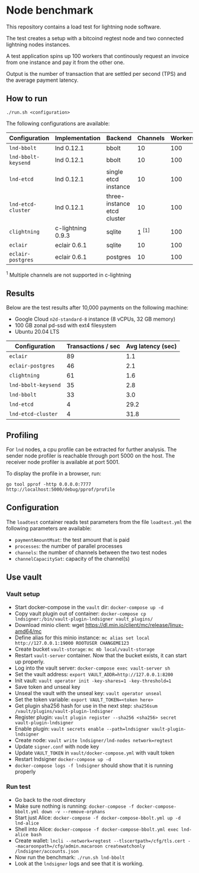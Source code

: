# Node benchmark

This repository contains a load test for lightning node software.

The test creates a setup with a bitcoind regtest node and two connected
lightning nodes instances.

A test application spins up 100 workers that continously request an invoice
from one instance and pay it from the other one.

Output is the number of transaction that are settled per second (TPS) and the
average payment latency.

## How to run

`./run.sh <configuration>`

The following configurations are available:

Configuration | Implementation | Backend | Channels | Workers | Options
---|---|---|---|---|--
`lnd-bbolt` | lnd 0.12.1 | bbolt | 10 | 100  |
`lnd-bbolt-keysend` | lnd 0.12.1  | bbolt | 10 | 100 | keysend
`lnd-etcd` | lnd 0.12.1  | single etcd instance | 10 | 100 |
`lnd-etcd-cluster` | lnd 0.12.1  | three-instance etcd cluster | 10 | 100  |
`clightning` | c-lightning 0.9.3 | sqlite | 1 <sup>[1]</sup> | 100 |
`eclair` | eclair 0.6.1 | sqlite | 10 | 100 |
`eclair-postgres` | eclair 0.6.1 | postgres | 10 | 100 |

<sup>1</sup> Multiple channels are not supported in c-lightning  

## Results

Below are the test results after 10,000 payments on the following machine:

* Google Cloud `n2d-standard-8` instance (8 vCPUs, 32 GB memory)
* 100 GB zonal pd-ssd with ext4 filesystem
* Ubuntu 20.04 LTS

| Configuration | Transactions / sec | Avg latency (sec) |
|--|--|--|
|`eclair`| 89 | 1.1 |
|`eclair-postgres`| 46 | 2.1 |
|`clightning`| 61 | 1.6  |
|`lnd-bbolt-keysend`| 35 | 2.8 |
|`lnd-bbolt`| 33 | 3.0 |
|`lnd-etcd`| 4 | 29.2 |
|`lnd-etcd-cluster`| 4 | 31.8 |

## Profiling

For `lnd` nodes, a cpu profile can be extracted for further analysis. The sender node profiler is reachable through port 5000 on the host. The receiver node profiler is available at port 5001.

To display the profile in a browser, run:

`go tool pprof -http 0.0.0.0:7777 http://localhost:5000/debug/pprof/profile`

## Configuration

The `loadtest` container reads test parameters from the file `loadtest.yml` the
following parameters are available:

* `paymentAmountMsat`: the test amount that is paid
* `processes`: the number of parallel processes
* `channels`: the number of channels between the two test nodes
* `channelCapacitySat`: capacity of the channel(s)

## Use vault

### Vault setup

* Start docker-compose in the `vault` dir: `docker-compose up -d`
* Copy vault plugin out of container: `docker-compose cp lndsigner:/bin/vault-plugin-lndsigner vault_plugins/`
* Download minio client: wget https://dl.min.io/client/mc/release/linux-amd64/mc
* Define alias for this minio instance: `mc alias set local http://127.0.0.1:19000 ROOTUSER CHANGEME123`
* Create bucket `vault-storage`: `mc mb local/vault-storage`
* Restart `vault-server` container. Now that the bucket exists, it can start up properly.
* Log into the vault server: `docker-compose exec vault-server sh`
* Set the vault address: `export VAULT_ADDR=http://127.0.0.1:8200`
* Init vault: `vault operator init -key-shares=1 -key-threshold=1`
* Save token and unseal key
* Unseal the vault with the unseal key: `vault operator unseal`
* Set the token variable: `export VAULT_TOKEN=<token here>`
* Get plugin sha256 hash for use in the next step: `sha256sum /vault/plugins/vault-plugin-lndsigner`
* Register plugin: `vault plugin register --sha256 <sha256> secret vault-plugin-lndsigner`
* Enable plugin: `vault secrets enable --path=lndsigner vault-plugin-lndsigner`
* Create node: `vault write lndsigner/lnd-nodes network=regtest`
* Update `signer.conf` with node key
* Update `VAULT_TOKEN` in `vault/docker-compose.yml` with vault token
* Restart lndsigner `docker-compose up -d`
* `docker-compose logs -f lndsigner` should show that it is running properly

### Run test

* Go back to the root directory
* Make sure nothing is running: `docker-compose -f docker-compose-bbolt.yml down -v --remove-orphans`
* Start just Alice: `docker-compose -f docker-compose-bbolt.yml up -d lnd-alice`
* Shell into Alice: `docker-compose -f docker-compose-bbolt.yml exec lnd-alice bash`
* Create wallet: `lncli --network=regtest --tlscertpath=/cfg/tls.cert --macaroonpath=/cfg/admin.macaroon createwatchonly /lndsigner/accounts.json`
* Now run the benchmark: `./run.sh lnd-bbolt`
* Look at the `lndsigner` logs and see that it is working.